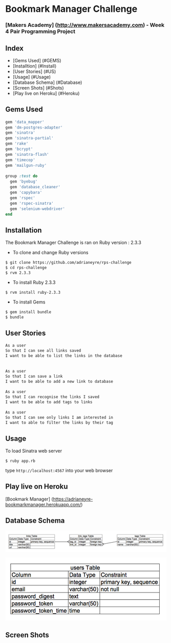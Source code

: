 # Bookmark Manager Challenge
### [Makers Academy] (http://www.makersacademy.com) - Week 4 Pair Programming Project

## Index
* [Gems Used] (#GEMS)
* [Installtion] (#Install)
* [User Stories] (#US)
* [Usage] (#Usage)
* [Database Schema] (#Database)
* [Screen Shots] (#Shots)
* [Play live on Heroku] (#Heroku)

## <a name="GEMS">Gems Used</a>
```ruby
gem 'data_mapper'
gem 'dm-postgres-adapter'
gem 'sinatra'
gem 'sinatra-partial'
gem 'rake'
gem 'bcrypt'
gem 'sinatra-flash'
gem 'timecop'
gem 'mailgun-ruby'

group :test do
  gem 'byebug'
  gem 'database_cleaner'
  gem 'capybara'
  gem 'rspec'
  gem 'rspec-sinatra'
  gem 'selenium-webdriver'
end
```

## <a name="Install">Installation</a>
The Bookmark Manager Challenge is ran on Ruby version : 2.3.3

* To clone and change Ruby versions
```shell
$ git clone https://github.com/adrianeyre/rps-challenge
$ cd rps-challenge
$ rvm 2.3.3
```
* To install Ruby 2.3.3
```shell
$ rvm install ruby-2.3.3
```
* To install Gems
```shell
$ gem install bundle
$ bundle
```

## <a name="US">User Stories</a>
```
As a user
So that I can see all links saved
I want to be able to list the links in the database


As a user
So that I can save a link
I want to be able to add a new link to database

As a user
So that I can recognise the links I saved
I want to be able to add tags to links

As a user
So that I can see only links I am interested in
I want to able to filter the links by their tag
```

## <a name="Usage">Usage</a>
To load Sinatra web server
```shell
$ ruby app.rb
```
type `http://localhost:4567` into your web browser

## <a name="Heroku">Play live on Heroku</a>

[Bookmark Manager] (https://adrianeyre-bookmarkmanager.herokuapp.com/)

## <a name="Database">Database Schema</a>
[![Schema1](https://raw.githubusercontent.com/adrianeyre/bookmark-manager/master/images/schema1.png)](https://raw.githubusercontent.com/adrianeyre/bookmark-manager/master/images/schema1.png "Schema 1")

[![Schema1](https://raw.githubusercontent.com/adrianeyre/bookmark-manager/master/images/schema2.png)](https://raw.githubusercontent.com/adrianeyre/bookmark-manager/master/images/schema2.png "Schema 2")

## <a name="Shots">Screen Shots</a>
